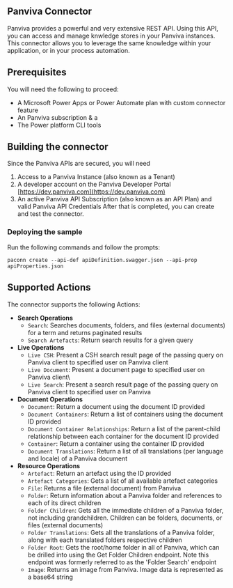 ## Panviva Connector
Panviva provides a powerful and very extensive REST API. Using this API, you can access and manage knwledge stores in your Panviva instances. This connector allows you to  leverage the same knowledge within your application, or in your process automation.



## Prerequisites
You will need the following to proceed:
* A Microsoft Power Apps or Power Automate plan with custom connector feature
* An Panviva subscription & a 
* The Power platform CLI tools

## Building the connector 
Since the Panviva APIs are secured, you will need
1. Access to a Panviva Instance (also known as a Tenant)
2. A developer account on the Panviva Developer Portal [https://dev.panviva.com](https://dev.panviva.com)
3. An active Panviva API Subscription (also known as an API Plan) and valid Panviva API Credentials
After that is completed, you can create and test the connector.

### Deploying the sample
Run the following commands and follow the prompts:

```paconn
paconn create --api-def apiDefinition.swagger.json --api-prop apiProperties.json 
```

## Supported Actions
The connector supports the following Actions:
* **Search Operations**
  * `Search`: Searches documents, folders, and files (external documents) for a term and returns paginated results
  * `Search Artefacts`: Return search results for a given query
* **Live Operations**
  * `Live CSH`: Present a CSH search result page of the passing query on Panviva client to specified user on Panviva client
  * `Live Document`: Present a document page to specified user on Panviva client\
  * `Live Search`: Present a search result page of the passing query on Panviva client to specified user on Panviva
* **Document Operations**
  * `Document`: Return a document using the document ID provided
  * `Document Containers`: Return a list of containers using the document ID provided
  * `Document Container Relationships`: Return a list of the parent-child relationship between each container for the document ID provided
  * `Container`: Return a container using the container ID provided
  * `Document Translations`: Return a list of all translations (per language and locale) of a Panviva document
* **Resource Operations**
  * `Artefact`: Return an artefact using the ID provided
  * `Artefact Categories`: Gets a list of all available artefact categories
  * `File`: Returns a file (external document) from Panviva
  * `Folder`: Return information about a Panviva folder and references to each of its direct children
  * `Folder Children`: Gets all the immediate children of a Panviva folder, not including grandchildren. Children can be folders, documents, or files (external documents)
  * `Folder Translations`: Gets all the translations of a Panviva folder, along with each translated folders respective children
  * `Folder Root`: Gets the root/home folder in all of Panviva, which can be drilled into using the Get Folder Children endpoint. Note this endpoint was formerly referred to as the 'Folder Search' endpoint
  * `Image`: Returns an image from Panviva. Image data is represented as a base64 string
  
